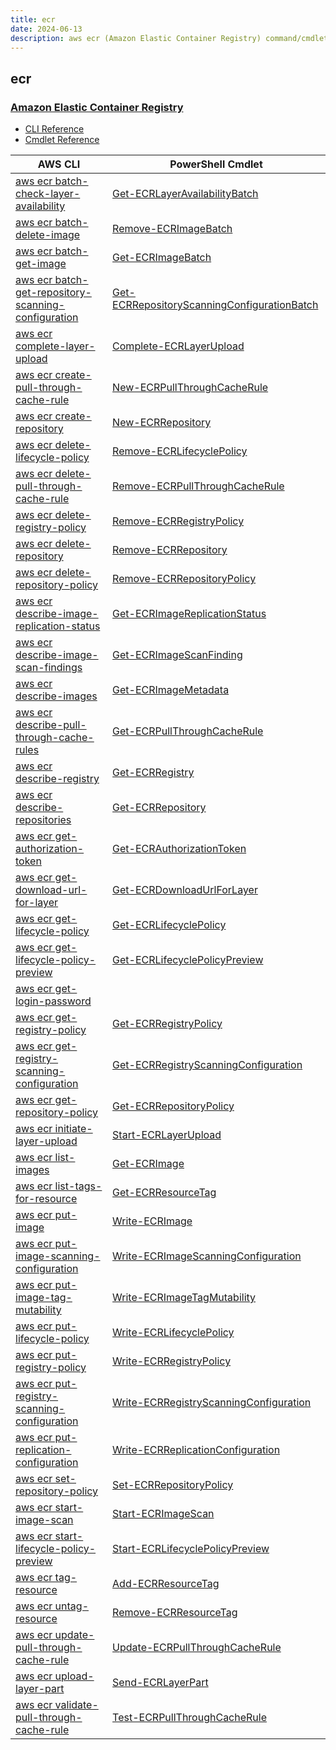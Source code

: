 ```yaml
---
title: ecr
date: 2024-06-13
description: aws ecr (Amazon Elastic Container Registry) command/cmdlet list.
---
```


## ecr

### [Amazon Elastic Container Registry](https://aws.amazon.com/ecr/)

* [CLI Reference](https://awscli.amazonaws.com/v2/documentation/api/latest/reference/ecr/index.html)
* [Cmdlet Reference](https://docs.aws.amazon.com/powershell/latest/reference/items/Amazon_EC2_Container_Registry_cmdlets.html)

|AWS CLI|PowerShell Cmdlet|
|----|----|
|[aws ecr batch-check-layer-availability](https://awscli.amazonaws.com/v2/documentation/api/latest/reference/ecr/batch-check-layer-availability.html)|[Get-ECRLayerAvailabilityBatch](https://docs.aws.amazon.com/powershell/latest/reference/items/Get-ECRLayerAvailabilityBatch.html)|
|[aws ecr batch-delete-image](https://awscli.amazonaws.com/v2/documentation/api/latest/reference/ecr/batch-delete-image.html)|[Remove-ECRImageBatch](https://docs.aws.amazon.com/powershell/latest/reference/items/Remove-ECRImageBatch.html)|
|[aws ecr batch-get-image](https://awscli.amazonaws.com/v2/documentation/api/latest/reference/ecr/batch-get-image.html)|[Get-ECRImageBatch](https://docs.aws.amazon.com/powershell/latest/reference/items/Get-ECRImageBatch.html)|
|[aws ecr batch-get-repository-scanning-configuration](https://awscli.amazonaws.com/v2/documentation/api/latest/reference/ecr/batch-get-repository-scanning-configuration.html)|[Get-ECRRepositoryScanningConfigurationBatch](https://docs.aws.amazon.com/powershell/latest/reference/items/Get-ECRRepositoryScanningConfigurationBatch.html)|
|[aws ecr complete-layer-upload](https://awscli.amazonaws.com/v2/documentation/api/latest/reference/ecr/complete-layer-upload.html)|[Complete-ECRLayerUpload](https://docs.aws.amazon.com/powershell/latest/reference/items/Complete-ECRLayerUpload.html)|
|[aws ecr create-pull-through-cache-rule](https://awscli.amazonaws.com/v2/documentation/api/latest/reference/ecr/create-pull-through-cache-rule.html)|[New-ECRPullThroughCacheRule](https://docs.aws.amazon.com/powershell/latest/reference/items/New-ECRPullThroughCacheRule.html)|
|[aws ecr create-repository](https://awscli.amazonaws.com/v2/documentation/api/latest/reference/ecr/create-repository.html)|[New-ECRRepository](https://docs.aws.amazon.com/powershell/latest/reference/items/New-ECRRepository.html)|
|[aws ecr delete-lifecycle-policy](https://awscli.amazonaws.com/v2/documentation/api/latest/reference/ecr/delete-lifecycle-policy.html)|[Remove-ECRLifecyclePolicy](https://docs.aws.amazon.com/powershell/latest/reference/items/Remove-ECRLifecyclePolicy.html)|
|[aws ecr delete-pull-through-cache-rule](https://awscli.amazonaws.com/v2/documentation/api/latest/reference/ecr/delete-pull-through-cache-rule.html)|[Remove-ECRPullThroughCacheRule](https://docs.aws.amazon.com/powershell/latest/reference/items/Remove-ECRPullThroughCacheRule.html)|
|[aws ecr delete-registry-policy](https://awscli.amazonaws.com/v2/documentation/api/latest/reference/ecr/delete-registry-policy.html)|[Remove-ECRRegistryPolicy](https://docs.aws.amazon.com/powershell/latest/reference/items/Remove-ECRRegistryPolicy.html)|
|[aws ecr delete-repository](https://awscli.amazonaws.com/v2/documentation/api/latest/reference/ecr/delete-repository.html)|[Remove-ECRRepository](https://docs.aws.amazon.com/powershell/latest/reference/items/Remove-ECRRepository.html)|
|[aws ecr delete-repository-policy](https://awscli.amazonaws.com/v2/documentation/api/latest/reference/ecr/delete-repository-policy.html)|[Remove-ECRRepositoryPolicy](https://docs.aws.amazon.com/powershell/latest/reference/items/Remove-ECRRepositoryPolicy.html)|
|[aws ecr describe-image-replication-status](https://awscli.amazonaws.com/v2/documentation/api/latest/reference/ecr/describe-image-replication-status.html)|[Get-ECRImageReplicationStatus](https://docs.aws.amazon.com/powershell/latest/reference/items/Get-ECRImageReplicationStatus.html)|
|[aws ecr describe-image-scan-findings](https://awscli.amazonaws.com/v2/documentation/api/latest/reference/ecr/describe-image-scan-findings.html)|[Get-ECRImageScanFinding](https://docs.aws.amazon.com/powershell/latest/reference/items/Get-ECRImageScanFinding.html)|
|[aws ecr describe-images](https://awscli.amazonaws.com/v2/documentation/api/latest/reference/ecr/describe-images.html)|[Get-ECRImageMetadata](https://docs.aws.amazon.com/powershell/latest/reference/items/Get-ECRImageMetadata.html)|
|[aws ecr describe-pull-through-cache-rules](https://awscli.amazonaws.com/v2/documentation/api/latest/reference/ecr/describe-pull-through-cache-rules.html)|[Get-ECRPullThroughCacheRule](https://docs.aws.amazon.com/powershell/latest/reference/items/Get-ECRPullThroughCacheRule.html)|
|[aws ecr describe-registry](https://awscli.amazonaws.com/v2/documentation/api/latest/reference/ecr/describe-registry.html)|[Get-ECRRegistry](https://docs.aws.amazon.com/powershell/latest/reference/items/Get-ECRRegistry.html)|
|[aws ecr describe-repositories](https://awscli.amazonaws.com/v2/documentation/api/latest/reference/ecr/describe-repositories.html)|[Get-ECRRepository](https://docs.aws.amazon.com/powershell/latest/reference/items/Get-ECRRepository.html)|
|[aws ecr get-authorization-token](https://awscli.amazonaws.com/v2/documentation/api/latest/reference/ecr/get-authorization-token.html)|[Get-ECRAuthorizationToken](https://docs.aws.amazon.com/powershell/latest/reference/items/Get-ECRAuthorizationToken.html)|
|[aws ecr get-download-url-for-layer](https://awscli.amazonaws.com/v2/documentation/api/latest/reference/ecr/get-download-url-for-layer.html)|[Get-ECRDownloadUrlForLayer](https://docs.aws.amazon.com/powershell/latest/reference/items/Get-ECRDownloadUrlForLayer.html)|
|[aws ecr get-lifecycle-policy](https://awscli.amazonaws.com/v2/documentation/api/latest/reference/ecr/get-lifecycle-policy.html)|[Get-ECRLifecyclePolicy](https://docs.aws.amazon.com/powershell/latest/reference/items/Get-ECRLifecyclePolicy.html)|
|[aws ecr get-lifecycle-policy-preview](https://awscli.amazonaws.com/v2/documentation/api/latest/reference/ecr/get-lifecycle-policy-preview.html)|[Get-ECRLifecyclePolicyPreview](https://docs.aws.amazon.com/powershell/latest/reference/items/Get-ECRLifecyclePolicyPreview.html)|
|[aws ecr get-login-password](https://awscli.amazonaws.com/v2/documentation/api/latest/reference/ecr/get-login-password.html)||
|[aws ecr get-registry-policy](https://awscli.amazonaws.com/v2/documentation/api/latest/reference/ecr/get-registry-policy.html)|[Get-ECRRegistryPolicy](https://docs.aws.amazon.com/powershell/latest/reference/items/Get-ECRRegistryPolicy.html)|
|[aws ecr get-registry-scanning-configuration](https://awscli.amazonaws.com/v2/documentation/api/latest/reference/ecr/get-registry-scanning-configuration.html)|[Get-ECRRegistryScanningConfiguration](https://docs.aws.amazon.com/powershell/latest/reference/items/Get-ECRRegistryScanningConfiguration.html)|
|[aws ecr get-repository-policy](https://awscli.amazonaws.com/v2/documentation/api/latest/reference/ecr/get-repository-policy.html)|[Get-ECRRepositoryPolicy](https://docs.aws.amazon.com/powershell/latest/reference/items/Get-ECRRepositoryPolicy.html)|
|[aws ecr initiate-layer-upload](https://awscli.amazonaws.com/v2/documentation/api/latest/reference/ecr/initiate-layer-upload.html)|[Start-ECRLayerUpload](https://docs.aws.amazon.com/powershell/latest/reference/items/Start-ECRLayerUpload.html)|
|[aws ecr list-images](https://awscli.amazonaws.com/v2/documentation/api/latest/reference/ecr/list-images.html)|[Get-ECRImage](https://docs.aws.amazon.com/powershell/latest/reference/items/Get-ECRImage.html)|
|[aws ecr list-tags-for-resource](https://awscli.amazonaws.com/v2/documentation/api/latest/reference/ecr/list-tags-for-resource.html)|[Get-ECRResourceTag](https://docs.aws.amazon.com/powershell/latest/reference/items/Get-ECRResourceTag.html)|
|[aws ecr put-image](https://awscli.amazonaws.com/v2/documentation/api/latest/reference/ecr/put-image.html)|[Write-ECRImage](https://docs.aws.amazon.com/powershell/latest/reference/items/Write-ECRImage.html)|
|[aws ecr put-image-scanning-configuration](https://awscli.amazonaws.com/v2/documentation/api/latest/reference/ecr/put-image-scanning-configuration.html)|[Write-ECRImageScanningConfiguration](https://docs.aws.amazon.com/powershell/latest/reference/items/Write-ECRImageScanningConfiguration.html)|
|[aws ecr put-image-tag-mutability](https://awscli.amazonaws.com/v2/documentation/api/latest/reference/ecr/put-image-tag-mutability.html)|[Write-ECRImageTagMutability](https://docs.aws.amazon.com/powershell/latest/reference/items/Write-ECRImageTagMutability.html)|
|[aws ecr put-lifecycle-policy](https://awscli.amazonaws.com/v2/documentation/api/latest/reference/ecr/put-lifecycle-policy.html)|[Write-ECRLifecyclePolicy](https://docs.aws.amazon.com/powershell/latest/reference/items/Write-ECRLifecyclePolicy.html)|
|[aws ecr put-registry-policy](https://awscli.amazonaws.com/v2/documentation/api/latest/reference/ecr/put-registry-policy.html)|[Write-ECRRegistryPolicy](https://docs.aws.amazon.com/powershell/latest/reference/items/Write-ECRRegistryPolicy.html)|
|[aws ecr put-registry-scanning-configuration](https://awscli.amazonaws.com/v2/documentation/api/latest/reference/ecr/put-registry-scanning-configuration.html)|[Write-ECRRegistryScanningConfiguration](https://docs.aws.amazon.com/powershell/latest/reference/items/Write-ECRRegistryScanningConfiguration.html)|
|[aws ecr put-replication-configuration](https://awscli.amazonaws.com/v2/documentation/api/latest/reference/ecr/put-replication-configuration.html)|[Write-ECRReplicationConfiguration](https://docs.aws.amazon.com/powershell/latest/reference/items/Write-ECRReplicationConfiguration.html)|
|[aws ecr set-repository-policy](https://awscli.amazonaws.com/v2/documentation/api/latest/reference/ecr/set-repository-policy.html)|[Set-ECRRepositoryPolicy](https://docs.aws.amazon.com/powershell/latest/reference/items/Set-ECRRepositoryPolicy.html)|
|[aws ecr start-image-scan](https://awscli.amazonaws.com/v2/documentation/api/latest/reference/ecr/start-image-scan.html)|[Start-ECRImageScan](https://docs.aws.amazon.com/powershell/latest/reference/items/Start-ECRImageScan.html)|
|[aws ecr start-lifecycle-policy-preview](https://awscli.amazonaws.com/v2/documentation/api/latest/reference/ecr/start-lifecycle-policy-preview.html)|[Start-ECRLifecyclePolicyPreview](https://docs.aws.amazon.com/powershell/latest/reference/items/Start-ECRLifecyclePolicyPreview.html)|
|[aws ecr tag-resource](https://awscli.amazonaws.com/v2/documentation/api/latest/reference/ecr/tag-resource.html)|[Add-ECRResourceTag](https://docs.aws.amazon.com/powershell/latest/reference/items/Add-ECRResourceTag.html)|
|[aws ecr untag-resource](https://awscli.amazonaws.com/v2/documentation/api/latest/reference/ecr/untag-resource.html)|[Remove-ECRResourceTag](https://docs.aws.amazon.com/powershell/latest/reference/items/Remove-ECRResourceTag.html)|
|[aws ecr update-pull-through-cache-rule](https://awscli.amazonaws.com/v2/documentation/api/latest/reference/ecr/update-pull-through-cache-rule.html)|[Update-ECRPullThroughCacheRule](https://docs.aws.amazon.com/powershell/latest/reference/items/Update-ECRPullThroughCacheRule.html)|
|[aws ecr upload-layer-part](https://awscli.amazonaws.com/v2/documentation/api/latest/reference/ecr/upload-layer-part.html)|[Send-ECRLayerPart](https://docs.aws.amazon.com/powershell/latest/reference/items/Send-ECRLayerPart.html)|
|[aws ecr validate-pull-through-cache-rule](https://awscli.amazonaws.com/v2/documentation/api/latest/reference/ecr/validate-pull-through-cache-rule.html)|[Test-ECRPullThroughCacheRule](https://docs.aws.amazon.com/powershell/latest/reference/items/Test-ECRPullThroughCacheRule.html)|

